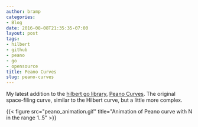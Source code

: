 ```yaml
---
author: bramp
categories:
- Blog
date: 2016-08-08T21:35:35-07:00
layout: post
tags:
- hilbert
- github
- peano
- go
- opensource
title: Peano Curves
slug: peano-curves
---
```


My latest addition to the [hilbert go library](https://github.com/google/hilbert), [Peano Curves](https://en.wikipedia.org/wiki/Peano_curve). The original space-filing curve, similar to the Hilbert curve, but a little more complex.

{{< figure src="peano_animation.gif" title="Animation of Peano curve with N in the range 1..5" >}}


